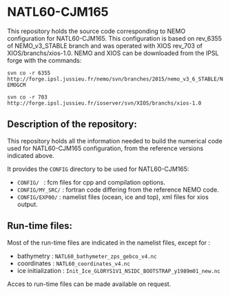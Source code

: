 # NATL60-CJM165
This repository holds the source code corresponding to NEMO configuration for NATL60-CJM165.
This configuration is based on rev_6355 of NEMO_v3_STABLE branch and was operated with XIOS rev_703 of XIOS/branchs/xios-1.0.  NEMO and XIOS can be downloaded from the IPSL forge with the commands:

```svn co -r 6355 http://forge.ipsl.jussieu.fr/nemo/svn/branches/2015/nemo_v3_6_STABLE/NEMOGCM```

```svn co -r 703 http://forge.ipsl.jussieu.fr/ioserver/svn/XIOS/branchs/xios-1.0```

## Description of the repository:
  This repository holds all the information needed to build the numerical code used for NATL60-CJM165 configuration, from the reference versions indicated above.
  
  It provides the ```CONFIG``` directory to be used for NATL60-CJM165:
  
* ```CONFIG/ ``` : fcm files for cpp and compilation options.
* ```CONFIG/MY_SRC/``` : fortran code differing from the reference NEMO code.
* ```CONFIG/EXP00/``` : namelist files (ocean, ice and top), xml files for xios output.

## Run-time files:
  Most of the run-time files are indicated in the namelist files, except for :
* bathymetry : ```NATL60_bathymeter_zps_gebco_v4.nc```
* coordinates : ```NATL60_coordinates_v4.nc```
* ice initialization : ```Init_Ice_GLORYS1V1_NSIDC_BOOTSTRAP_y1989m01_new.nc```

Acces to run-time files can be made available on request.
